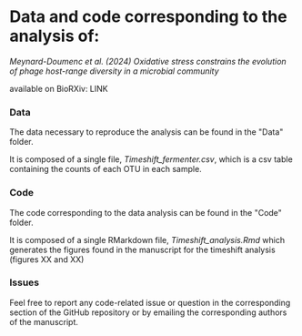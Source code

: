 # Data and code corresponding to the analysis of:

_Meynard-Doumenc et al. (2024) Oxidative stress constrains the evolution of phage host-range diversity in a microbial community_

available on BioRXiv: LINK

### Data

The data necessary to reproduce the analysis can be found in the "Data" folder.

It is composed of a single file, *Timeshift_fermenter.csv*, which is a csv table containing the counts of each OTU in each sample.

### Code

The code corresponding to the data analysis can be found in the "Code" folder.

It is composed of a single RMarkdown file, *Timeshift_analysis.Rmd* which generates the figures found in the manuscript for the timeshift analysis (figures XX and XX)

### Issues

Feel free to report any code-related issue or question in the corresponding section of the GitHub repository or by emailing the corresponding authors of the manuscript.


